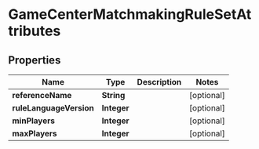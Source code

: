 

# GameCenterMatchmakingRuleSetAttributes


## Properties

| Name | Type | Description | Notes |
|------------ | ------------- | ------------- | -------------|
|**referenceName** | **String** |  |  [optional] |
|**ruleLanguageVersion** | **Integer** |  |  [optional] |
|**minPlayers** | **Integer** |  |  [optional] |
|**maxPlayers** | **Integer** |  |  [optional] |



